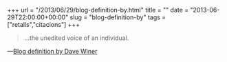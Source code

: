 +++
url = "/2013/06/29/blog-definition-by.html"
title = ""
date = "2013-06-29T22:00:00+00:00"
slug = "blog-definition-by"
tags = ["retalls","citacions"]
+++

> …the unedited voice of an individual.

—[Blog definition by Dave Winer](http://scripting.com/davenet/2003/10/08/nineYearsOfDavenet.html#2)



